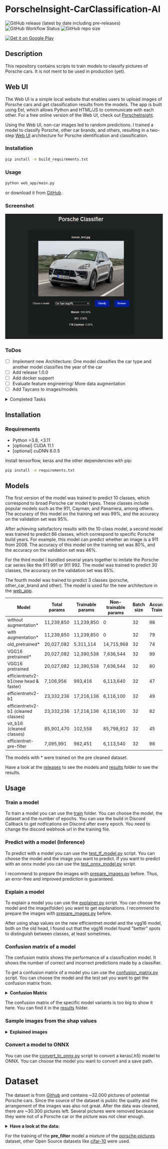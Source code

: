 # PorscheInsight-CarClassification-AI
![GitHub release (latest by date including pre-releases)](https://img.shields.io/github/v/release/Flippchen/PorscheInsight-CarClassification-AI?include_prereleases&style=flat-square) ![GitHub Workflow Status](https://img.shields.io/github/actions/workflow/status/Flippchen/PorscheInsight-CarClassification-AI/python.yaml?logoColor=blue&style=flat-square) ![GitHub repo size](https://img.shields.io/github/repo-size/Flippchen/PorscheInsight-CarClassification-AI?style=flat-square)

<a href='https://play.google.com/store/apps/details?id=com.flippchen.porsche_classifier'><img alt='Get it on Google Play' src='https://play.google.com/intl/en_us/badges/static/images/badges/en_badge_web_generic.png' height="70"/></a>
## Description
This repository contains scripts to train models to classify pictures of Porsche cars.
It is not ment to be used in production (yet).

## Web UI

The Web UI is a simple local website that enables users to upload images of Porsche cars and get classification results from the models. The app is built using Eel, which allows Python and HTML/JS to communicate with each other.
For a free online version of the Web UI, check out [PorscheInsight](https://classify.autos).

Using the Web UI, non-car images led to random predictions. I trained a model to classify Porsche, other car brands, and others, resulting in a two-step [Web UI](web_ui) architecture for Porsche identification and classification.
### Installation
```bash
pip install -m build_requirements.txt
```
### Usage
```bash
python web_app/main.py
```
or download it from [GitHub](https://github.com/Flippchen/PorscheInsight-CarClassification-AI/actions).
### Screenshot
<img alt="Screenshot of the Web UI" src="assets/web_app/example_web_ui.png"  width="600" height="400">

### ToDos
- [ ] Implement new Architecture: One model classifies the car type and another model classifies the year of the car
- [ ] Add release 1.0.0
- [ ] Add docker support
- [ ] Evaluate feature engineering/ More data augmentation
- [ ] Add Taycans to images/models

<details>
<summary>Completed Tasks</summary>

- [x] Add ONNX export
- [x] Implement better Testing
- [x] Implement shap for feature importance
- [x] Add confusion matrix
- [x] Try a deeper/wider or different pretrained model to improve accuracy on the more classes dataset
- [x] Add a (web) app to use the models
- [X] Train on cleaned classes
- [x] Add onnx models to web UI to speedup and reduce size
- [x] Isnet model for bg remove
- [x] Bundle in one Binary
- [x] Add django web app
- [x] Train on cleaned classes with Vision Transformer
- [x] Add Android App
</details>


## Installation
### Requirements
- Python >3.8, <3.11
- [optional] CUDA 11.1
- [optional] cuDNN 8.0.5

Install tensorflow, keras and the other dependencies with pip:
```bash
pip install -m requirements.txt
```
## Models
The first version of the model was trained to predict 10 classes, which correspond to broad Porsche car model types. These classes include popular models such as the 911, Cayman, and Panamera, among others. The accuracy of this model on the training set was 99%, and the accuracy on the validation set was 95%.

After achieving satisfactory results with the 10-class model, a second model was trained to predict 88 classes, which correspond to specific Porsche build years. For example, this model can predict whether an image is a 911 from 2008. The accuracy of this model on the training set was 80%, and the accuracy on the validation set was 46%.

For the third model I bundled several years together to imitate the Porsche car series like the 911 991 or 911 992. The model was trained to predict 30 classes, the accuracy on the validation set was 85%.

The fourth model was trained to predict 3 classes (porsche, other_car_brand and other). The model is used for the new architecture in the [web_app](web_ui).

| Model                                | Total params  | Trainable params  | Non-trainable params  | Batch size | Accuracy Train % | Accuracy Val % | Number of classes |
|--------------------------------------|---------------|-------------------|-----------------------|------------|------------------|----------------|-------------------|
| without augmentation*                | 11,239,850    | 11,239,850        | 0                     | 32         | 98               | 78             | 10                |
| with augmentation*                   | 11,239,850    | 11,239,850        | 0                     | 32         | 79               | 74             | 10                |
| old_pretrained*                      | 20,027,082    | 5,311,114         | 14,715,968            | 32         | 74               | 72             | 10                |
| VGG16 pretrained*                    | 20,027,082    | 12,390,538        | 7,636,544             | 32         | 99               | 95             | 10                |
| VGG16 pretrained                     | 20,027,082    | 12,390,538        | 7,636,544             | 32         | 80               | 46             | 88                |
| efficientnetv2-b1(new head & faster) | 7,106,956     | 993,416           | 6,113,640             | 32         | 47               | 46             | 88                |
| efficientnetv2-b1                    | 23,332,236    | 17,216,136        | 6,116,100             | 32         | 49               | 46             | 88                |
| efficientnetv2-b1 (cleaned classes)  | 23,332,236    | 17,216,136        | 6,116,100             | 32         | 82               | 85             | 30                |
| vit_b16 (cleaned classes)            | 85,901,470    | 102,558           | 85,798,912            | 32         | 45               | 49             | 30                |
| efficientnet-pre-filter              | 7,095,991     | 982,451           | 6,113,540             | 32         | 98               | 99             | 3                 |

The models with * were trained on the pre cleaned dataset.

Have a look at the [releases](https://github.com/Flippchen/PorscheInsight-CarClassification-AI/releases) to see the models and [results](models/car_types/results) folder to see the results.

## Usage
### Train a model
To train a model you can use the [train](training) folder. You can choose the model, the dataset and the number of epochs.
You can use the build in Discord Callback to get notfications on Discord after every epoch. You need to change the discord webhook url in the training file.
### Predict with a model (Inference)
To predict with a model you can use the [test_tf_model.py](testing/test_tf_model.py) script. You can choose the model and the image you want to predict.
If you want to predict with an onnx model you can use the [test_onnx_model.py](testing/test_onnx_model.py) script.

I recommend to prepare the images with [prepare_images.py](testing/prepare_images.py) before. Thus, an error-free and improved prediction is guaranteed.
### Explain a model
To explain a model you can use the [explainer.py](model_insights/shap/explainer.py) script. You can choose the model and the image(folder) you want to get explanations.
I recommend to prepare the images with [prepare_images.py](testing/prepare_images.py) before.

After using shap values on the new efficientnet model and the vgg16 model, both on the old head, I found out that the vgg16 model found "better" spots to distinguish between classes, at least sometimes.

### Confusion matrix of a model
The confusion matrix shows the performance of a classification model. It shows the number of correct and incorrect predictions made by a classifier.

To get a confusion matrix of a model you can use the [confusion_matrix.py](model_insights/confusion_matrix/confusion_matrix.py) script. You can choose the model and the test set you want to get the confusion matrix from.
<details>
<summary><b>Confusion Matrix</b></summary>

<img alt="Confusion matrix for cat types" src="model_insights/confusion_matrix/results/cm_car_type.png"  width="700" height="700">

</details>

The confusion matrix of the specific model variants is too big to show it here. You can find it in the [results](model_insights/confusion_matrix/results) folder.

### Sample images from the shap values
<details>
<summary><b>Explained images</b></summary>


<img alt="Shap values for 911_1980" src="model_insights/shap/results/car_types/shap_values_911_1980.png"  width="700" height="280">
<img alt="Shap values for Cayman_2009" src="model_insights/shap/results/all_model_variants/shap_values_Cayman_2009.png"  width="700" height="280">
</details>


### Convert a model to ONNX
You can use the [convert_to_onnx.py](models/export_to_onnx.py) script to convert a keras(.h5) model to ONNX. You can choose the model you want to convert and a save path.
# Dataset
The dataset is from [Github](https://github.com/Flippchen/porsche-pictures) and contains ~32.000 pictures of potential Porsche cars.
Since the source of the dataset is public the quality and the arrangement of the images was also not great.
After the data was cleaned, there are ~30.300 pictures left. Several pictures were removed because they were not of a Porsche car or the picture was not clear enough.

<details>
<summary><b>Have a look at the data:</b></summary>

<img alt="Sample images from Dataset" src="models/car_types/results/sample_images.png"  width="700" height="700">
</details>

For the training of the <b>pre_filter</b> model a mixture of the [porsche-pictures](https://github.com/Flippchen/porsche-pictures) dataset, other Open Source datasets like [cifar-10](https://www.cs.toronto.edu/~kriz/cifar.html) were used.